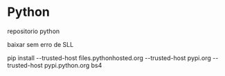 # Python
 repositorio python


baixar sem erro de SLL

pip install --trusted-host files.pythonhosted.org --trusted-host pypi.org --trusted-host pypi.python.org bs4
